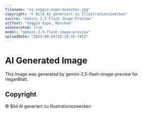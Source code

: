 ```yaml
---
filename: "ai-veggie-expo-muenchen.jpg"
copyright: "© Bild AI generiert zu Illustrationszwecken"
source: "Gemini 2.5 Flash Image Preview"
altText: "Veggie Expo, München"
aiGenerated: true
model: "gemini-2.5-flash-image-preview"
uploadDate: "2025-09-04T16:10:26.745Z"
---
```


# AI Generated Image

This image was generated by gemini-2.5-flash-image-preview for VeganBlatt.

## Copyright
© Bild AI generiert zu Illustrationszwecken
